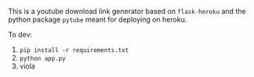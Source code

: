This is a youtube download link generator based on `flask-heroku` and the python package `pytube` meant for deploying on heroku.

To dev:
1. `pip install -r requirements.txt`
2. `python app.py`
3. viola